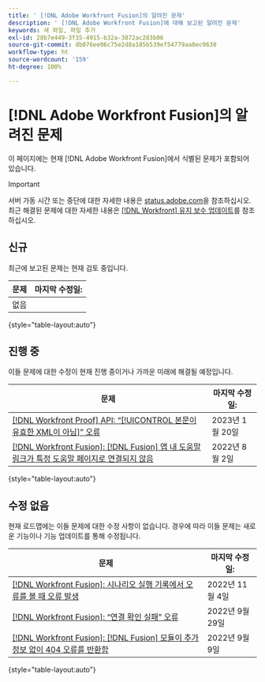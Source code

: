 ```yaml
---
title: ' [!DNL Adobe Workfront Fusion]의 알려진 문제'
description: ' [!DNL Adobe Workfront Fusion]에 대해 보고된 알려진 문제'
keywords: 새 파일, 파일 추가
exl-id: 28b7e449-3f35-4915-b32a-3872ac283b06
source-git-commit: db076ee06c75e2d8a185b539ef54779aa0ec0630
workflow-type: ht
source-wordcount: '159'
ht-degree: 100%

---
```


# [!DNL Adobe Workfront Fusion]의 알려진 문제

이 페이지에는 현재 [!DNL Adobe Workfront Fusion]에서 식별된 문제가 포함되어 있습니다.

>[!IMPORTANT]
>
>서버 가동 시간 또는 중단에 대한 자세한 내용은 [status.adobe.com](https://status.adobe.com)을 참조하십시오. 최근 해결된 문제에 대한 자세한 내용은 [[!DNL Workfront] 유지 보수 업데이트](../maintenance/current-updates.md)를 참조하십시오.

## 신규

최근에 보고된 문제는 현재 검토 중입니다.

| **문제** | **마지막 수정일:** |
| -----------------------------------------------------------------| ----------------- |
| 없음 |  |

{style=&quot;table-layout:auto&quot;}


## 진행 중

이들 문제에 대한 수정이 현재 진행 중이거나 가까운 미래에 해결될 예정입니다.

| **문제** | **마지막 수정일:** |
| -----------------------------------------------------------------| ----------------- |
| [[!DNL Workfront Proof] API: “[!UICONTROL 본문이 유효한 XML이 아님]” 오류](known-issues-workfront-proof/proof-error-body-is-not-a-valid-xml.md) | 2023년 1월 20일 |
| [[!DNL Workfront Fusion]: [!DNL Fusion] 앱 내 도움말 링크가 특정 도움말 페이지로 연결되지 않음](known-issues-workfront-fusion/help-links-in-modules-not-working.md) | 2022년 8월 2일 |

{style=&quot;table-layout:auto&quot;}

## 수정 없음

현재 로드맵에는 이들 문제에 대한 수정 사항이 없습니다. 경우에 따라 이들 문제는 새로운 기능이나 기능 업데이트를 통해 수정됩니다.

| **문제** | **마지막 수정일:** |
| -----------------------------------------------------------------| ----------------- |
| [[!DNL Workfront Fusion]: 시나리오 실행 기록에서 오류를 볼 때 오류 발생](known-issues-workfront-fusion/fusion-enoent-error-when-viewing-error.md) | 2022년 11월 4일 |
| [[!DNL Workfront Fusion]: “연결 확인 실패” 오류](known-issues-workfront-fusion/fusion-401-error-must-reauthenicate-connection.md) | 2022년 9월 29일 |
| [[!DNL Workfront Fusion]: [!DNL Fusion] 모듈이 추가 정보 없이 404 오류를 반환함](known-issues-workfront-fusion/fusion-404-error-no-description.md) | 2022년 9월 9일 |

{style=&quot;table-layout:auto&quot;}
